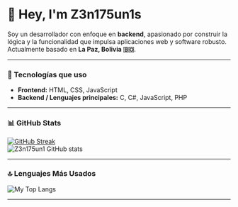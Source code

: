 # 👋 Hey, I'm Z3n175un1s

Soy un desarrollador con enfoque en **backend**, apasionado por construir la lógica y la funcionalidad que impulsa aplicaciones web y software robusto.  
Actualmente basado en **La Paz, Bolivia 🇧🇴**.

---

### 🧠 Tecnologías que uso

- **Frontend:** HTML, CSS, JavaScript  
- **Backend / Lenguajes principales:** C, C#, JavaScript, PHP  

---

### 📊 GitHub Stats

[![GitHub Streak](https://github-readme-streak-stats.herokuapp.com?user=Z3n175un1&theme=monokai)](https://git.io/streak-stats)  
![Z3n175un1 GitHub stats](https://github-readme-stats.vercel.app/api?username=z3n175un1&show_icons=true&theme=radical)

---

### 🔝 Lenguajes Más Usados

![My Top Langs](https://github-readme-stats.vercel.app/api/top-langs/?username=Z3n175un1&size_weight=0.5&count_weight=0.5)

---
